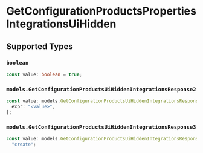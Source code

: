 # GetConfigurationProductsPropertiesIntegrationsUiHidden


## Supported Types

### `boolean`

```typescript
const value: boolean = true;
```

### `models.GetConfigurationProductsUiHiddenIntegrationsResponse2`

```typescript
const value: models.GetConfigurationProductsUiHiddenIntegrationsResponse2 = {
  expr: "<value>",
};
```

### `models.GetConfigurationProductsUiHiddenIntegrationsResponse3`

```typescript
const value: models.GetConfigurationProductsUiHiddenIntegrationsResponse3 =
  "create";
```

